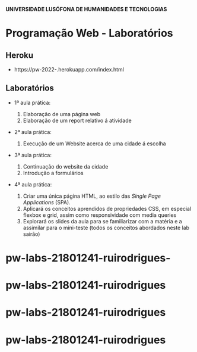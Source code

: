 **UNIVERSIDADE LUSÓFONA DE HUMANIDADES E TECNOLOGIAS**

# Programação Web - Laboratórios

## Heroku
* https://pw-2022-<a21801241>.herokuapp.com/index.html

## Laboratórios


* 1ª aula prática:
    1. Elaboração de uma página web
    2. Elaboração de um report relativo á atividade

* 2ª aula prática:
    1. Execução de um Website acerca de uma cidade á escolha

* 3ª aula prática:
    1. Continuação do website da cidade
    2. Introdução a formulários
* 4ª aula prática:
    1. Criar uma única página HTML, ao estilo das *Single Page Applications* (SPA).
    2. Aplicará os conceitos aprendidos de propriedades CSS, em especial flexbox e grid, assim como responsividade com media queries
    3. Explorará os slides da aula para se familiarizar com a matéria e a assimilar para o mini-teste (todos os conceitos abordados neste lab sairão)
# pw-labs-21801241-ruirodrigues-
# pw-labs-21801241-ruirodrigues
# pw-labs-21801241-ruirodrigues
# pw-labs-21801241-ruirodrigues
